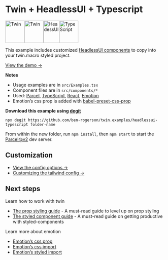 # Twin + HeadlessUI + Typescript

<p><a href="https://github.com/ben-rogerson/twin.macro#gh-light-mode-only" target="_blank"><img src="../.github/twin-light.svg" alt="Twin" width="60" height="70"></a><a href="https://github.com/ben-rogerson/twin.macro#gh-dark-mode-only" target="_blank"><img src="../.github/twin-dark.svg" alt="Twin" width="60" height="70"></a><a href="https://headlessui.com/" target="_blank"><img src="../.github/headlessui.svg" alt="HeadessUI" width="50" height="70"></a><a href="https://www.typescriptlang.org/" target="_blank"><img src="../.github/typescript.svg" alt="TypeScript" width="60" height="70"></a>
</p>

This example includes customized [HeadlessUI components](https://headlessui.dev/) to copy into your twin.macro styled project.

[View the demo →](https://headlessui-typescript.netlify.app)

**Notes**

- Usage examples are in `src/Examples.tsx`
- Component files are in `src/components/*`
- Used: [Parcel](https://github.com/parcel-bundler/parcel), [TypeScript](https://www.typescriptlang.org/), [React](https://reactjs.org/), [Emotion](https://emotion.sh/)
- Emotion’s css prop is added with [babel-preset-css-prop](https://emotion.sh/docs/@emotion/babel-preset-css-prop)

**Download this example using [degit](https://github.com/Rich-Harris/degit)**

```shell
npx degit https://github.com/ben-rogerson/twin.examples/headlessui-typescript folder-name
```

From within the new folder, run `npm install`, then `npm start` to start the [Parcel@v2](https://github.com/parcel-bundler/parcel) dev server.

[](#customization)

## Customization

- [View the config options →](https://github.com/ben-rogerson/twin.macro/blob/master/docs/options.md)
- [Customizing the tailwind config →](https://github.com/ben-rogerson/twin.macro/blob/master/docs/customizing-config.md)

[](#next-steps)

## Next steps

Learn how to work with twin

- [The prop styling guide](https://github.com/ben-rogerson/twin.macro/blob/master/docs/prop-styling-guide.md) - A must-read guide to level up on prop styling
- [The styled component guide](https://github.com/ben-rogerson/twin.macro/blob/master/docs/styled-component-guide.md) - A must-read guide on getting productive with styled-components

Learn more about emotion

- [Emotion’s css prop](https://emotion.sh/docs/css-prop)
- [Emotion’s css import](https://emotion.sh/docs/css-prop#string-styles)
- [Emotion’s styled import](https://emotion.sh/docs/styled)
